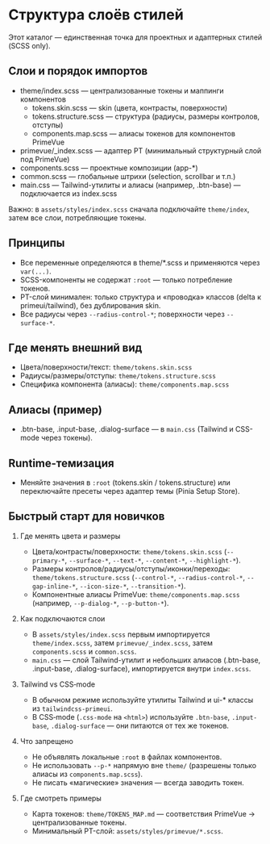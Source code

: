 # Структура слоёв стилей

Этот каталог — единственная точка для проектных и адаптерных стилей (SCSS only).

## Слои и порядок импортов
- theme/index.scss — централизованные токены и маппинги компонентов
  - tokens.skin.scss — skin (цвета, контрасты, поверхности)
  - tokens.structure.scss — структура (радиусы, размеры контролов, отступы)
  - components.map.scss — алиасы токенов для компонентов PrimeVue
- primevue/_index.scss — адаптер PT (минимальный структурный слой под PrimeVue)
- components.scss — проектные композиции (app-*)
- common.scss — глобальные штрихи (selection, scrollbar и т.п.)
- main.css — Tailwind-утилиты и алиасы (например, .btn-base) — подключается из index.scss

Важно: в `assets/styles/index.scss` сначала подключайте `theme/index`, затем все слои, потребляющие токены.

## Принципы
- Все переменные определяются в theme/*.scss и применяются через `var(...)`.
- SCSS-компоненты не содержат `:root` — только потребление токенов.
- PT-слой минимален: только структура и «проводка» классов (delta к primeui/tailwind), без дублирования skin.
- Все радиусы через `--radius-control-*`; поверхности через `--surface-*`.

## Где менять внешний вид
- Цвета/поверхности/текст: `theme/tokens.skin.scss`
- Радиусы/размеры/отступы: `theme/tokens.structure.scss`
- Специфика компонента (алиасы): `theme/components.map.scss`

## Алиасы (пример)
- .btn-base, .input-base, .dialog-surface — в `main.css` (Tailwind и CSS-mode через токены).

## Runtime-темизация
- Меняйте значения в `:root` (tokens.skin / tokens.structure) или переключайте пресеты через адаптер темы (Pinia Setup Store).

## Быстрый старт для новичков
1) Где менять цвета и размеры
   - Цвета/контрасты/поверхности: `theme/tokens.skin.scss` (`--primary-*`, `--surface-*`, `--text-*`, `--content-*`, `--highlight-*`).
   - Размеры контролов/радиусы/отступы/иконки/переходы: `theme/tokens.structure.scss` (`--control-*`, `--radius-control-*`, `--gap-inline-*`, `--icon-size-*`, `--transition-*`).
   - Компонентные алиасы PrimeVue: `theme/components.map.scss` (например, `--p-dialog-*`, `--p-button-*`).

2) Как подключаются слои
   - В `assets/styles/index.scss` первым импортируется `theme/index.scss`, затем `primevue/_index.scss`, затем `components.scss` и `common.scss`.
   - `main.css` — слой Tailwind-утилит и небольших алиасов (.btn-base, .input-base, .dialog-surface), импортируется внутри `index.scss`.

3) Tailwind vs CSS‑mode
   - В обычном режиме используйте утилиты Tailwind и ui-* классы из `tailwindcss-primeui`.
   - В CSS‑mode (`.css-mode` на `<html>`) используйте `.btn-base`, `.input-base`, `.dialog-surface` — они питаются от тех же токенов.

4) Что запрещено
   - Не объявлять локальные `:root` в файлах компонентов.
   - Не использовать `--p-*` напрямую вне `theme/` (разрешены только алиасы из `components.map.scss`).
   - Не писать «магические» значения — всегда заводить токен.

5) Где смотреть примеры
   - Карта токенов: `theme/TOKENS_MAP.md` — соответствия PrimeVue → централизованные токены.
   - Минимальный PT-слой: `assets/styles/primevue/*.scss`.
